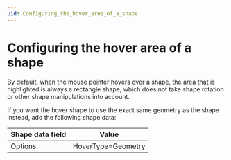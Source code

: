 ```yaml
---
uid: Configuring_the_hover_area_of_a_shape
---
```


# Configuring the hover area of a shape

By default, when the mouse pointer hovers over a shape, the area that is highlighted is always a rectangle shape, which does not take shape rotation or other shape manipulations into account.

If you want the hover shape to use the exact same geometry as the shape instead, add the following shape data:

| Shape data field | Value              |
|------------------|--------------------|
| Options          | HoverType=Geometry |
